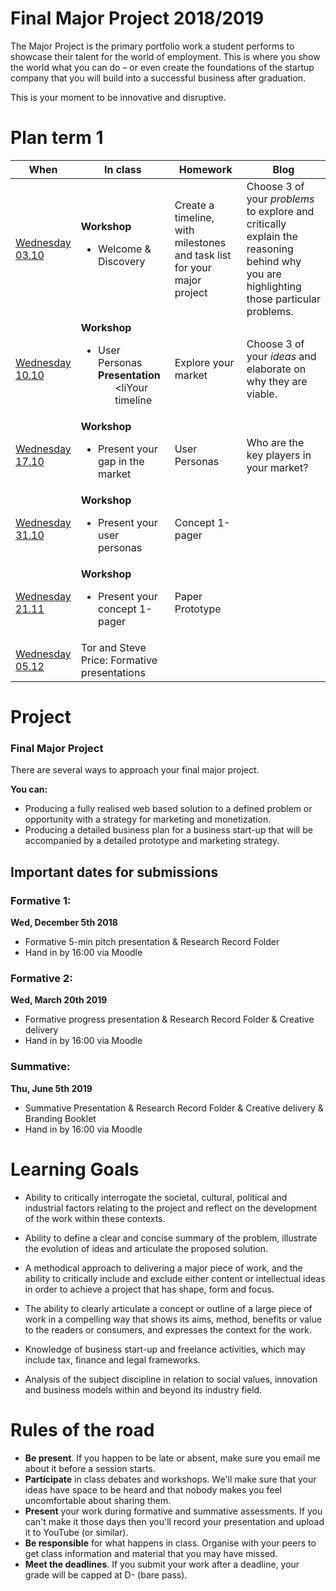 # Final Major Project 2018/2019

The Major Project is the primary portfolio work a student performs to showcase their talent for the world of employment. This is where you show the world what you can do – or even create the foundations of the startup company that you will build into a successful business after graduation.

This is your moment to be innovative and disruptive.


# Plan term 1

When | In class | Homework | Blog
---- | -------- | -------- | ----
[Wednesday<br>03.10](sessions/01)| **Workshop** <ul><li>Welcome & Discovery | Create a timeline, with milestones and task list for your major project | Choose 3 of your *problems* to explore and critically explain the reasoning behind why you are highlighting those particular problems.  
[Wednesday<br>10.10](sessions/02)| **Workshop** <ul><li>User Personas **Presentation** <ul><liYour timeline | Explore your market | Choose 3 of your *ideas* and elaborate on why they are viable.
[Wednesday<br>17.10](sessions/03)| **Workshop** <ul><li>Present your gap in the market | User Personas | Who are the key players in your market?
[Wednesday<br>31.10](sessions/04)| **Workshop** <ul><li>Present your user personas | Concept 1-pager |
[Wednesday<br>21.11](sessions/05)| **Workshop** <ul><li>Present your concept 1-pager | Paper Prototype |
[Wednesday<br>05.12](sessions/06)| Tor and Steve Price: Formative presentations

# Project

### Final Major Project

There are several ways to approach your final major project.

**You can:**

* Producing a fully realised web based solution to a defined problem or opportunity with a strategy for marketing and monetization.
* Producing a detailed business plan for a business start-up that will be accompanied by a detailed prototype and marketing strategy.

## Important dates for submissions
### Formative 1:
**Wed, December 5th 2018**
* Formative 5-min pitch presentation & Research Record Folder
* Hand in by 16:00 via Moodle

### Formative 2:
**Wed, March 20th 2019**
* Formative progress presentation & Research Record Folder & Creative delivery
* Hand in by 16:00 via Moodle

### Summative:
**Thu, June 5th 2019**
* Summative Presentation & Research Record Folder & Creative delivery & Branding Booklet
* Hand in by 16:00 via Moodle


# Learning Goals

* Ability to critically interrogate the societal, cultural, political and industrial factors relating to the project and reflect on the development of the work within these contexts.

* Ability to define a clear and concise summary of the problem, illustrate the evolution of ideas and articulate the proposed solution.

* A methodical approach to delivering a major piece of work, and the ability to critically include and exclude either content or intellectual ideas in order to achieve a project that has shape, form and focus.

* The ability to clearly articulate a concept or outline of a large piece of work in a compelling way that shows its aims, method, benefits or value to the readers or consumers, and expresses the context for the work.

* Knowledge of business start-up and freelance activities, which may include tax, finance and legal frameworks.

* Analysis of the subject discipline in relation to social values, innovation and business models within and beyond its industry field.


# Rules of the road

* **Be present**. If you happen to be late or absent, make sure you email me about it before a session starts.
* **Participate** in class debates and workshops. We'll make sure that your ideas have space to be heard and that nobody makes you feel uncomfortable about sharing them.
* **Present** your work during formative and summative assessments. If you can't make it those days then you'll record your presentation and upload it to YouTube (or similar).
* **Be responsible** for what happens in class. Organise with your peers to get class information and material that you may have missed.
* **Meet the deadlines**. If you submit your work after a deadline, your grade will be capped at D- (bare pass).
